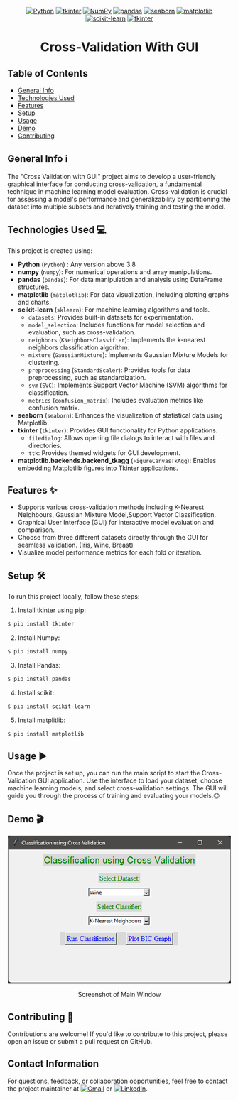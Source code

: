 
<div align="center">

[![Python](https://img.shields.io/badge/Python-3.8+-blue?style=flat&logo=python)](https://www.python.org/)
[![tkinter](https://img.shields.io/badge/tkinter-Latest-blue?style=flat&logo=tkinter)](https://tkinter.org/)
[![NumPy](https://img.shields.io/badge/NumPy-Latest-blueviolet?style=flat&logo=numpy)](https://numpy.org/)
[![pandas](https://img.shields.io/badge/pandas-1.3.1-orange)](https://pandas.pydata.org/)
[![seaborn](https://img.shields.io/badge/seaborn-0.11.2-blue)](https://seaborn.pydata.org/)
[![matplotlib](https://img.shields.io/badge/matplotlib-3.4.3-brightgreen)](https://matplotlib.org/)
[![scikit-learn](https://img.shields.io/badge/scikit--learn-0.24.2-red)](https://scikit-learn.org/)
[![tkinter](https://img.shields.io/badge/tkinter-8.6-yellow)](https://docs.python.org/3/library/tkinter.html)


</div>

<h1 align="center"> Cross-Validation With GUI</h1>

## Table of Contents
* [General Info](#general-info)
* [Technologies Used](#technologies-used)
* [Features](#features)
* [Setup](#setup)
* [Usage](#usage)
* [Demo](#demo)
* [Contributing](#contributing)


## General Info ℹ️
The "Cross Validation with GUI" project aims to develop a user-friendly graphical interface for conducting cross-validation, a fundamental technique in machine learning model evaluation. Cross-validation is crucial for assessing a model's performance and generalizability by partitioning the dataset into multiple subsets and iteratively training and testing the model.

## Technologies Used 💻
This project is created using:
- **Python** (`Python`) : Any version above 3.8
- **numpy** (`numpy`): For numerical operations and array manipulations.
- **pandas** (`pandas`): For data manipulation and analysis using DataFrame structures.
- **matplotlib** (`matplotlib`): For data visualization, including plotting graphs and charts.
- **scikit-learn** (`sklearn`): For machine learning algorithms and tools.
  - `datasets`: Provides built-in datasets for experimentation.
  - `model_selection`: Includes functions for model selection and evaluation, such as cross-validation.
  - `neighbors` (`KNeighborsClassifier`): Implements the k-nearest neighbors classification algorithm.
  - `mixture` (`GaussianMixture`): Implements Gaussian Mixture Models for clustering.
  - `preprocessing` (`StandardScaler`): Provides tools for data preprocessing, such as standardization.
  - `svm` (`SVC`): Implements Support Vector Machine (SVM) algorithms for classification.
  - `metrics` (`confusion_matrix`): Includes evaluation metrics like confusion matrix.
- **seaborn** (`seaborn`): Enhances the visualization of statistical data using Matplotlib.
- **tkinter** (`tkinter`): Provides GUI functionality for Python applications.
  - `filedialog`: Allows opening file dialogs to interact with files and directories.
  - `ttk`: Provides themed widgets for GUI development.
- **matplotlib.backends.backend_tkagg** (`FigureCanvasTkAgg`): Enables embedding Matplotlib figures into Tkinter applications.


## Features ✨
* Supports various cross-validation methods including K-Nearest Neighbours, Gaussian Mixture Model,Support Vector Classification.
* Graphical User Interface (GUI) for interactive model evaluation and comparison.
* Choose from three different datasets directly through the GUI for seamless validation. (Iris, Wine, Breast)
* Visualize model performance metrics for each fold or iteration.

## Setup 🛠️
To run this project locally, follow these steps:

1. Install tkinter using pip:
```bash
$ pip install tkinter
```
2. Install Numpy:
```bash
$ pip install numpy
```
3. Install Pandas:
```bash
$ pip install pandas
```
4. Install scikit:
```bash
$ pip install scikit-learn
```
5. Install matplitlib:
```bash
$ pip install matplotlib
```
## Usage ▶️
Once the project is set up, you can run the main script to start the Cross-Validation GUI application. Use the interface to load your dataset, choose machine learning models, and select cross-validation settings. The GUI will guide you through the process of training and evaluating your models.😊

## Demo 🎬
<div align="center">

   ![assets/GUI output.png](https://github.com/kashifmehdi/Cross-Validation-With-GUI/blob/94d62059c3e99ea9a248204816de733e690e36c1/assets/GUI%20Output.png)
   <p>Screenshot of Main Window </p>
  
</div>


## Contributing 🤝
Contributions are welcome! If you'd like to contribute to this project, please open an issue or submit a pull request on GitHub.

## Contact Information 
For questions, feedback, or collaboration opportunities, feel free to contact the project maintainer at [![Gmail](https://img.shields.io/badge/Gmail-D14836?style=flat&logo=gmail&logoColor=white)](mailto:your-email@example.com) or [![LinkedIn](https://img.shields.io/badge/LinkedIn-0077B5?style=flat&logo=linkedin&logoColor=white)](https://www.linkedin.com/in/your-profile/).
